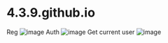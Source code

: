 # 4.3.9.github.io
Reg
![image](https://github.com/user-attachments/assets/7ffa3fa3-828e-466c-88fd-7dc2dbb6ab52)
Auth
![image](https://github.com/user-attachments/assets/1bd323b7-75de-47d2-84bd-b3c5b9cd2f2f)
Get current user
![image](https://github.com/user-attachments/assets/29e7f091-a6d2-48bc-9cac-912e9095973d)
